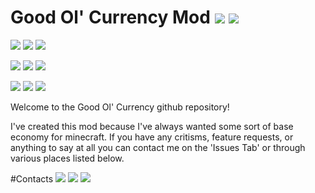 # Good Ol' Currency Mod [![](http://cf.way2muchnoise.eu/full_254346_downloads.svg)](https://minecraft.curseforge.com/projects/good-ol-currency) [![](http://cf.way2muchnoise.eu/versions/MC%20Versions_254346_all.svg)](https://minecraft.curseforge.com/projects/good-ol-currency)
[![](https://img.shields.io/badge/1.12.0-release-green.svg)](https://minecraft.curseforge.com/projects/good-ol-currency/files)
[![](https://img.shields.io/badge/Latest%20Version-1.1.1-blue.svg)](https://minecraft.curseforge.com/projects/good-ol-currency/files)
[![](https://img.shields.io/badge/Supported-Fully-brightgreen.svg)](https://minecraft.curseforge.com/projects/good-ol-currency/files)

[![](https://img.shields.io/badge/1.11.2-release-green.svg)](https://minecraft.curseforge.com/projects/good-ol-currency/files)
[![](https://img.shields.io/badge/Latest%20Version-1.1.1-blue.svg)](https://minecraft.curseforge.com/projects/good-ol-currency/files)
[![](https://img.shields.io/badge/Supported-Fully-brightgreen.svg)](https://minecraft.curseforge.com/projects/good-ol-currency/files)

[![](https://img.shields.io/badge/1.10.2-release-green.svg)](https://minecraft.curseforge.com/projects/good-ol-currency/files)
[![](https://img.shields.io/badge/Latest%20Version-1.1.1-blue.svg)](https://minecraft.curseforge.com/projects/good-ol-currency/files)
[![](https://img.shields.io/badge/Supported-Fully-brightgreen.svg)](https://minecraft.curseforge.com/projects/good-ol-currency/files)

Welcome to the Good Ol' Currency github repository!

I've created this mod because I've always wanted some sort of base economy for minecraft. If you have any critisms, feature requests, or anything to say at all you can contact me on the 'Issues Tab' or through various places listed below.



#Contacts
[![](https://img.shields.io/badge/CurseForge-Beardlessbrady-F26122.svg)](https://minecraft.curseforge.com/members/BeardlessBrady)
[![](https://img.shields.io/badge/Discord-Beardlessbrady%232909-7289DA.svg)](https://discordapp.com/)
[![](https://img.shields.io/badge/Twitter-__Beardlessbrady-1DA1F2.svg)](https://twitter.com/_BeardlessBrady)
